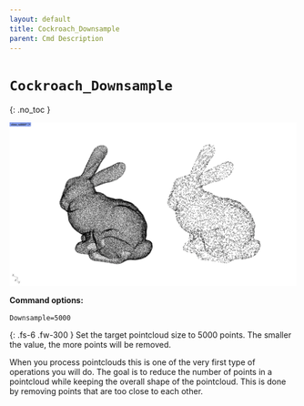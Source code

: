 ```yaml
---
layout: default
title: Cockroach_Downsample
parent: Cmd Description
---
```


# `Cockroach_Downsample`
{: .no_toc }

![img_4](https://github.com/ibois-epfl/Cockroach-documentation/blob/docu-alpha/img/cmds/cockroach_downsample.jpg?raw=true)

**Command options:**
```
Downsample=5000
```
{: .fs-6 .fw-300 }
Set the target pointcloud size to 5000 points. The smaller the value, the more points will be removed.

When you process pointclouds this is one of the very first type of operations you will do. The goal is to reduce the number of points in a pointcloud while keeping the overall shape of the pointcloud. This is done by removing points that are too close to each other.